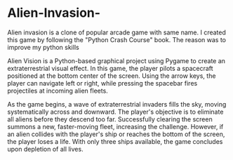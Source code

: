 # Alien-Invasion- 
Alien invasion is a clone of popular arcade game with same name. I created this game by following the "Python Crash Course" book. The reason was to improve my python skills

Alien Vision is a Python-based graphical project using Pygame to create an extraterrestrial visual effect. In this game, the player pilots a spacecraft positioned at the bottom center of the screen. Using the arrow keys, the player can navigate left or right, while pressing the spacebar fires projectiles at incoming alien fleets.

As the game begins, a wave of extraterrestrial invaders fills the sky, moving systematically across and downward. The player's objective is to eliminate all aliens before they descend too far. Successfully clearing the screen summons a new, faster-moving fleet, increasing the challenge. However, if an alien collides with the player's ship or reaches the bottom of the screen, the player loses a life. With only three ships available, the game concludes upon depletion of all lives.

